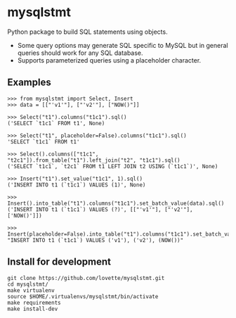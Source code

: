# mysqlstmt

Python package to build SQL statements using objects.

- Some query options may generate SQL specific to MySQL but in general queries should work for any SQL database.
- Supports parameterized queries using a placeholder character.

## Examples

	>>> from mysqlstmt import Select, Insert
	>>> data = [["'v1'"], ["'v2'"], ["NOW()"]]

	>>> Select("t1").columns("t1c1").sql()
	('SELECT `t1c1` FROM t1', None)

	>>> Select("t1", placeholder=False).columns("t1c1").sql()
	'SELECT `t1c1` FROM t1'

	>>> Select().columns(["t1c1", "t2c1"]).from_table("t1").left_join("t2", "t1c1").sql()
	('SELECT `t1c1`, `t2c1` FROM t1 LEFT JOIN t2 USING (`t1c1`)', None)

	>>> Insert("t1").set_value("t1c1", 1).sql()
	('INSERT INTO t1 (`t1c1`) VALUES (1)', None)

	>>> Insert().into_table("t1").columns("t1c1").set_batch_value(data).sql()
	('INSERT INTO t1 (`t1c1`) VALUES (?)', [["'v1'"], ["'v2'"], ['NOW()']])

	>>> Insert(placeholder=False).into_table("t1").columns("t1c1").set_batch_value(data).sql()
	"INSERT INTO t1 (`t1c1`) VALUES ('v1'), ('v2'), (NOW())"

## Install for development

	git clone https://github.com/lovette/mysqlstmt.git
	cd mysqlstmt/
	make virtualenv
	source $HOME/.virtualenvs/mysqlstmt/bin/activate
	make requirements
	make install-dev
